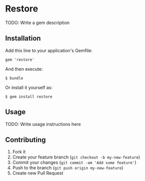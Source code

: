 # Restore

TODO: Write a gem description

## Installation

Add this line to your application's Gemfile:

    gem 'restore'

And then execute:

    $ bundle

Or install it yourself as:

    $ gem install restore

## Usage

TODO: Write usage instructions here

## Contributing

1. Fork it
2. Create your feature branch (`git checkout -b my-new-feature`)
3. Commit your changes (`git commit -am 'Add some feature'`)
4. Push to the branch (`git push origin my-new-feature`)
5. Create new Pull Request
